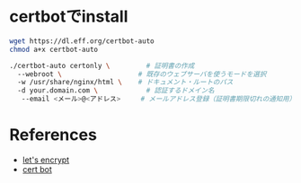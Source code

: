 

# certbotでinstall

```bash
wget https://dl.eff.org/certbot-auto
chmod a+x certbot-auto

./certbot-auto certonly \         # 証明書の作成
  --webroot \                   # 既存のウェブサーバを使うモードを選択
  -w /usr/share/nginx/html \    # ドキュメント・ルートのパス
  -d your.domain.com \            # 認証するドメイン名
   --email <メール>@<アドレス>     # メールアドレス登録（証明書期限切れの通知用）
```



# References

+ [let's encrypt](https://letsencrypt.org/getting-started/)
+ [cert bot](https://certbot.eff.org/#centos6-nginx)
